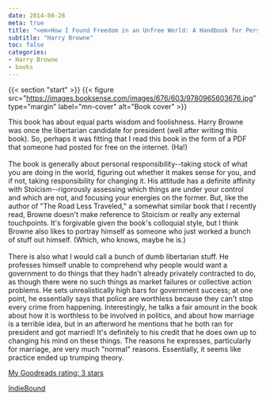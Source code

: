 ```yaml
---
date: 2014-08-28
meta: true
title: "<em>How I Found Freedom in an Unfree World: A Handbook for Personal Liberty</em>"
subtitle: "Harry Browne"
toc: false
categories:
- Harry Browne
- books
---
```


{{< section "start" >}}
{{< figure src="https://images.booksense.com/images/676/603/9780965603676.jpg" type="margin" label="mn-cover" alt="Book cover" >}}

This book has about equal parts wisdom and foolishness. Harry Browne was once the libertarian candidate for president (well after writing this book). So, perhaps it was fitting that I read this book in the form of a PDF that someone had posted for free on the internet. (Ha!)<br /><br />The book is generally about personal responsibility--taking stock of what you are doing in the world, figuring out whether it makes sense for you, and if not, taking responsibility for changing it. His attitude has a definite affinity with Stoicism--rigorously assessing which things are under your control and which are not, and focusing your energies on the former. But, like the author of "The Road Less Traveled," a somewhat similar book that I recently read, Browne doesn't make reference to Stoicism or really any external touchpoints. It's forgivable given the book's colloquial style, but I think Browne also likes to portray himself as someone who just worked a bunch of stuff out himself. (Which, who knows, maybe he is.)<br /><br />There is also what I would call a bunch of dumb libertarian stuff. He professes himself unable to comprehend why people would want a government to do things that they hadn't already privately contracted to do, as though there were no such things as market failures or collective action problems. He sets unrealistically high bars for government success; at one point, he essentially says that police are worthless because they can't stop every crime from happening. Interestingly, he talks a fair amount in the book about how it is worthless to be involved in politics, and about how marriage is a terrible idea, but in an afterword he mentions that he both ran for president and got married! It's definitely to his credit that he does own up to changing his mind on these things. The reasons he expresses, particularly for marriage, are very much "normal" reasons. Essentially, it seems like practice ended up trumping theory.

[My Goodreads rating: 3 stars](https://www.goodreads.com/review/show/1032398521)  

[IndieBound](https://www.indiebound.org/book/9780965603676)
